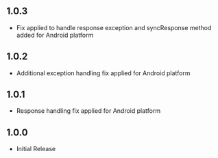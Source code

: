 ## 1.0.3

- Fix applied to handle response exception and syncResponse method added for Android platform

## 1.0.2

- Additional exception handling fix applied for Android platform

## 1.0.1

- Response handling fix applied for Android platform

## 1.0.0

- Initial Release
